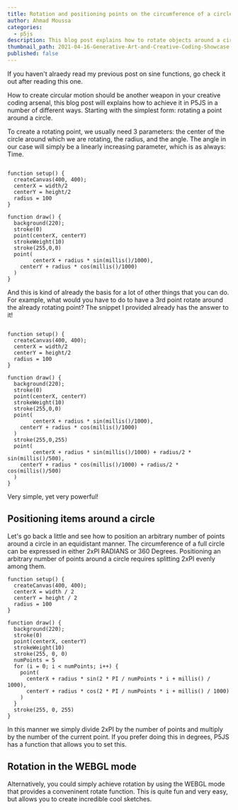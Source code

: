 ```yaml
---
title: Rotation and positioning points on the circumference of a circle in P5JS
author: Ahmad Moussa
categories:
  - p5js
description: This blog post explains how to rotate objects around a circle. It also discusses how to position items equidistantly around a circle.
thumbnail_path: 2021-04-16-Generative-Art-and-Creative-Coding-Showcase.png
published: false
---
```


If you haven't alraedy read my previous post on sine functions, go check it out after reading this one.

How to create circular motion should be another weapon in your creative coding arsenal, this blog post will explains how to achieve it in P5JS in a number of different ways. Starting with the simplest form: rotating a point around a circle.

To create a rotating point, we usually need 3 parameters: the center of the circle around which we are rotating, the radius, and the angle. The angle in our case will simply be a linearly increasing parameter, which is as always: Time.


<pre><code>
function setup() {
  createCanvas(400, 400);
  centerX = width/2
  centerY = height/2
  radius = 100
}

function draw() {
  background(220);
  stroke(0)
  point(centerX, centerY)
  strokeWeight(10)
  stroke(255,0,0)
  point(
        centerX + radius * sin(millis()/1000),
    centerY + radius * cos(millis()/1000)
  )   
}
</pre></code>

And this is kind of already the basis for a lot of other things that you can do. For example, what would you have to do to have a 3rd point rotate around the already rotating point? The snippet I provided already has the answer to it!

<pre><code>
function setup() {
  createCanvas(400, 400);
  centerX = width/2
  centerY = height/2
  radius = 100
}

function draw() {
  background(220);
  stroke(0)
  point(centerX, centerY)
  strokeWeight(10)
  stroke(255,0,0)
  point(
        centerX + radius * sin(millis()/1000),
    centerY + radius * cos(millis()/1000)
  )
  stroke(255,0,255)
  point(
        centerX + radius * sin(millis()/1000) + radius/2 * sin(millis()/500),
    centerY + radius * cos(millis()/1000) + radius/2 * cos(millis()/500)
  )
}
</pre></code>

Very simple, yet very powerful!

<h2>Positioning items around a circle</h2>

Let's go back a little and see how to position an arbitrary number of points around a circle in an equidistant manner. The circumference of a full circle can be expressed in either 2xPI RADIANS or 360 Degrees. Positioning an arbitrary number of points around a circle requires splitting 2xPI evenly among them.
<pre><code>function setup() {
  createCanvas(400, 400);
  centerX = width / 2
  centerY = height / 2
  radius = 100
}

function draw() {
  background(220);
  stroke(0)
  point(centerX, centerY)
  strokeWeight(10)
  stroke(255, 0, 0)
  numPoints = 5
  for (i = 0; i < numPoints; i++) {
    point(
      centerX + radius * sin(2 * PI / numPoints * i + millis() / 1000),
      centerY + radius * cos(2 * PI / numPoints * i + millis() / 1000)
    )
  }
  stroke(255, 0, 255)
}
</pre></code>
In this manner we simply divide 2xPI by the number of points and multiply by the number of the current point. If you prefer doing this in degrees, P5JS has a function that allows you to set this.

<h2>Rotation in the WEBGL mode</h2>

Alternatively, you could simply achieve rotation by using the WEBGL mode that provides a conveninent rotate function. This is quite fun and very easy, but allows you to create incredible cool sketches.



